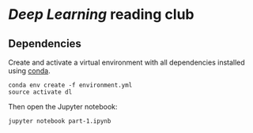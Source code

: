 # *Deep Learning* reading club

## Dependencies

Create and activate a virtual environment with all dependencies
installed using [conda](https://conda.io/docs/download.html).

```
conda env create -f environment.yml
source activate dl
```

Then open the Jupyter notebook:

```
jupyter notebook part-1.ipynb
```
